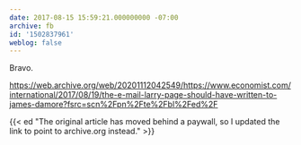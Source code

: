 ```yaml
---
date: 2017-08-15 15:59:21.000000000 -07:00
archive: fb
id: '1502837961'
weblog: false
---
```


Bravo.

https://web.archive.org/web/20201112042549/https://www.economist.com/international/2017/08/19/the-e-mail-larry-page-should-have-written-to-james-damore?fsrc=scn%2Fpn%2Fte%2Fbl%2Fed%2F

{{< ed "The original article has moved behind a paywall, so I updated the link to point to archive.org instead." >}}